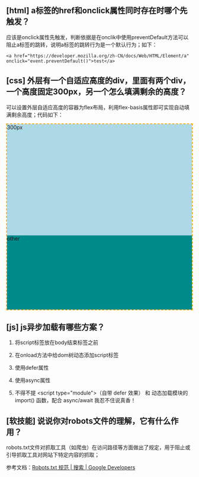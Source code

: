 <style>
.container{
	display: flex;
	flex-flow: column nowrap;
	height: 500px;
	border: 2px dashed orange;
}
.area1 {
	flex-basis: 300px;
	background-color: lightblue
}
.area2 {
	flex: 1;
	background-color: darkcyan;
}
</style>
## [html] a标签的href和onclick属性同时存在时哪个先触发？

应该是onclick属性先触发，判断依据是在onclik中使用preventDefault方法可以阻止a标签的跳转，说明a标签的跳转行为是一个默认行为；如下：

`<a href="https://developer.mozilla.org/zh-CN/docs/Web/HTML/Element/a" onclick="event.preventDefault()">test</a>`
## [css] 外层有一个自适应高度的div，里面有两个div，一个高度固定300px，另一个怎么填满剩余的高度？

可以设置外层自适应高度的容器为flex布局，利用flex-basis属性即可实现自动填满剩余高度；代码如下：

<section class="container">
	<div class="area1">300px</div>
	<div class="area2">other</div>
</section>

## [js] js异步加载有哪些方案？

1. 将script标签放在body结束标签之前

2. 在onload方法中给dom树动态添加script标签

3. 使用defer属性

4. 使用async属性

5. 不得不提 &lt;script type="module">（自带 defer 效果） 和 动态加载模块的 import() 函数，配合 async/await 我忍不住说真香！


## [软技能] 说说你对robots文件的理解，它有什么作用？

robots.txt文件对抓取工具（如爬虫）在访问路径等方面做出了规定，用于阻止或引导抓取工具对网站下特定内容的抓取；

参考文档：[Robots.txt 规范  |  搜索 |  Google Developers](https://developers.google.com/search/reference/robots_txt)
